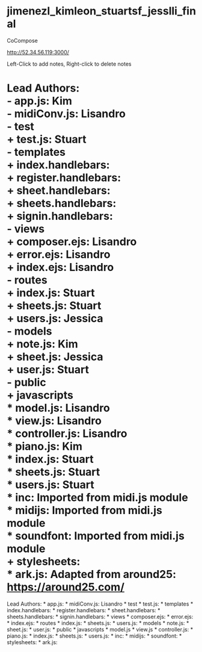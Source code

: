 jimenezl_kimleon_stuartsf_jesslli_final
=======================================

CoCompose

http://52.34.56.119:3000/

Left-Click to add notes, Right-click to delete notes

Lead Authors:  
    - app.js: Kim  
    - midiConv.js: Lisandro  
    - test  
        + test.js: Stuart  
    - templates  
        + index.handlebars:  
        + register.handlebars:  
        + sheet.handlebars:  
        + sheets.handlebars:  
        + signin.handlebars:  
    - views  
        + composer.ejs: Lisandro  
        + error.ejs: Lisandro  
        + index.ejs: Lisandro  
    - routes  
        + index.js: Stuart  
        + sheets.js: Stuart  
        + users.js: Jessica  
    - models  
        + note.js: Kim  
        + sheet.js: Jessica  
        + user.js: Stuart  
    - public  
        + javascripts  
            * model.js: Lisandro  
            * view.js: Lisandro  
            * controller.js: Lisandro  
            * piano.js: Kim  
            * index.js: Stuart  
            * sheets.js: Stuart  
            * users.js: Stuart  
            * inc: Imported from midi.js module  
            * midijs: Imported from midi.js module  
            * soundfont: Imported from midi.js module  
        + stylesheets:  
            * ark.js: Adapted from around25: https://around25.com/  
=======
Lead Authors:
    * app.js: 
    * midiConv.js: Lisandro
    * test
        * test.js:
    * templates
        * index.handlebars:
        * register.handlebars:
        * sheet.handlebars:
        * sheets.handlebars:
        * signin.handlebars:
    * views
        * composer.ejs:
        * error.ejs:
        * index.ejs:
    * routes
        * index.js:
        * sheets.js: 
        * users.js:
    * models
        * note.js:
        * sheet.js:
        * user.js:
    * public
        * javascripts
            * model.js
            * view.js
            * controller.js:
            * piano.js:
            * index.js:
            * sheets.js:
            * users.js: 
            * inc:
            * midijs:
            * soundfont:
        * stylesheets:
            * ark.js:
            
